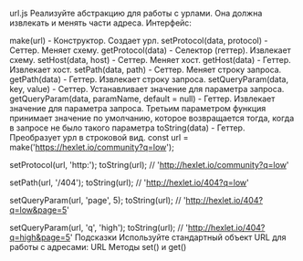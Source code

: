 url.js
Реализуйте абстракцию для работы с урлами. Она должна извлекать и менять части адреса. Интерфейс:

make(url) - Конструктор. Создает урл.
setProtocol(data, protocol) - Сеттер. Меняет схему.
getProtocol(data) - Селектор (геттер). Извлекает схему.
setHost(data, host) - Сеттер. Меняет хост.
getHost(data) - Геттер. Извлекает хост.
setPath(data, path) - Сеттер. Меняет строку запроса.
getPath(data) - Геттер. Извлекает строку запроса.
setQueryParam(data, key, value) - Сеттер. Устанавливает значение для параметра запроса.
getQueryParam(data, paramName, default = null) - Геттер. Извлекает значение для параметра запроса. Третьим параметром функция принимает значение по умолчанию, которое возвращается тогда, когда в запросе не было такого параметра
toString(data) - Геттер. Преобразует урл в строковой вид.
const url = make('https://hexlet.io/community?q=low');
 
setProtocol(url, 'http:');
toString(url); // 'http://hexlet.io/community?q=low'
 
setPath(url, '/404');
toString(url); // 'http://hexlet.io/404?q=low'
 
setQueryParam(url, 'page', 5);
toString(url); // 'http://hexlet.io/404?q=low&page=5'
 
setQueryParam(url, 'q', 'high');
toString(url); // 'http://hexlet.io/404?q=high&page=5'
Подсказки
Используйте стандартный объект URL для работы с адресами: URL
Методы set() и get()